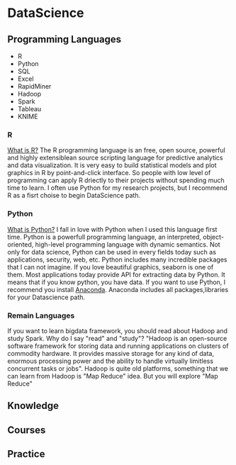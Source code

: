 # DataScience
## Programming Languages
- R
- Python
- SQL
- Excel
- RapidMiner
- Hadoop
- Spark
- Tableau
- KNIME

### R
[What is R?](https://www.r-project.org/about.html)
The R programming language is an free, open source, powerful and highly extensiblean source scripting language for predictive analytics and data visualization. It is very easy to build statistical models and plot graphics in R by point-and-click interface. So people with low level of programming can apply R driectly to their projects without spending much time to learn.
I often use Python for my research projects, but I recommend R as a fisrt choise to begin DataScience path. 

### Python
[What is Python?](https://www.python.org/)
I fall in love with Python when I used this language first time. Python is a powerfull programming language, an interpreted, object-oriented, high-level programming language with dynamic semantics. Not only for data science, Python can be used in every fields today such as applications, security, web, etc. 
Python includes many incredible packages that I can not imagine. If you love beautiful graphics, seaborn is one of them.
Most applications today provide API for extracting data by Python. It means that if you know python, you have data.
If you want to use Python, I recommend you install [Anaconda](https://anaconda.org/anaconda/python). Anaconda includes all packages,libraries for your Datascience path. 

### Remain Languages
If you want to learn bigdata framework, you should read about Hadoop and study Spark. Why do I say "read" and "study"?
"Hadoop is an open-source software framework for storing data and running applications on clusters of commodity hardware. It provides massive storage for any kind of data, enormous processing power and the ability to handle virtually limitless concurrent tasks or jobs". Hadoop is quite old platforms, something that we can learn from Hadoop is "Map Reduce" idea. But you will explore "Map Reduce"  
 
## Knowledge
## Courses
## Practice
